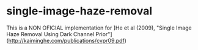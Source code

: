 # single-image-haze-removal
This is a NON OFICIAL implementation for ]He et al (2009), "Single Image Haze Removal Using Dark Channel Prior"](http://kaiminghe.com/publications/cvpr09.pdf)
